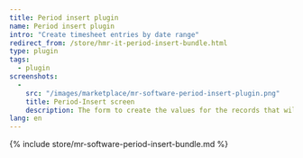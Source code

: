 ```yaml
---
title: Period insert plugin
name: Period insert plugin
intro: "Create timesheet entries by date range"
redirect_from: /store/hmr-it-period-insert-bundle.html
type: plugin
tags:
  - plugin
screenshots:
  - 
    src: "/images/marketplace/mr-software-period-insert-plugin.png"
    title: Period-Insert screen 
    description: The form to create the values for the records that will be created 
lang: en
---
```


{% include store/mr-software-period-insert-bundle.md %}
